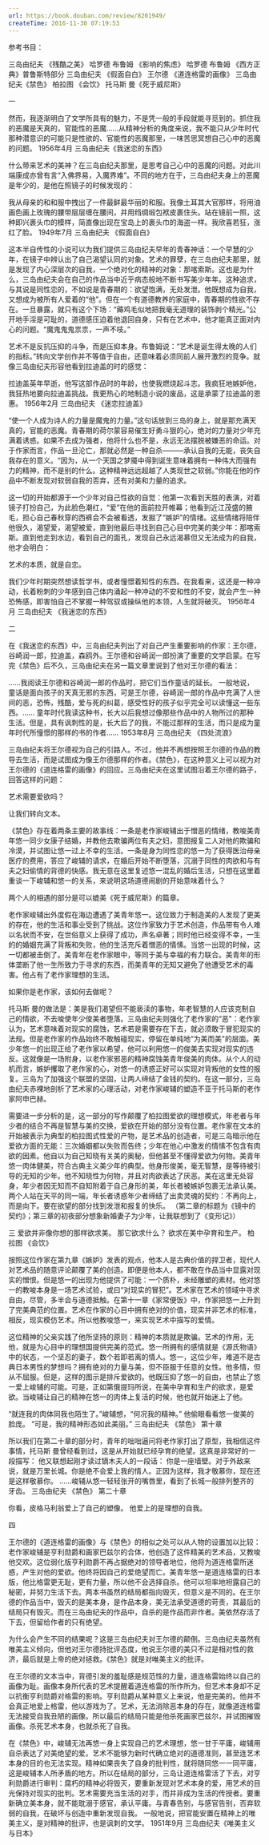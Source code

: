 ```yaml
---
url: https://book.douban.com/review/8201949/
createTime: 2016-11-30 07:19:53
---
```


参考书目：

三岛由纪夫 《残酷之美》
哈罗德 布鲁姆 《影响的焦虑》
哈罗德 布鲁姆 《西方正典》普鲁斯特部分
三岛由纪夫 《假面自白》
王尔德 《道连格雷的画像》
三岛由纪夫《禁色》
柏拉图 《会饮》
托马斯 曼《死于威尼斯》

一

然而，我逐渐明白了文学所具有的魅力，不是凭一般的手段就能寻觅到的。抓住我的恶魔是天真的，官能性的恶魔……从精神分析的角度来说，我不能只从少年时代那种潜意识的可能只是性欲的、官能性的恶魔那里，一味苦思冥想自己心中的恶魔的问题。
1956年4月 三岛由纪夫《我迷恋的东西》

什么带来艺术的美神？在三岛由纪夫那里，是思考自己心中的恶魔的问题。对此川端康成亦曾有言“入佛界易，入魔界难”。不同的地方在于，三岛由纪夫身上的恶魔是年少的，是他在照镜子的时候发现的：

我从母亲的和和服中拽出了一件最鲜最华丽的和服。我像土耳其大官那样，将用油画色画上玫瑰的腰带层层缠在腰间，并用绉绸缎包袱皮裹住头。站在镜前一照，这种即兴裹头巾的模样，简直像出现在宝岛上的裹头巾的海盗一样。我欣喜若狂，涨红了脸。
1949年7月 三岛由纪夫 《假面自白》

这本半自传性的小说可以为我们提供三岛由纪夫早年的青春神话：一个早慧的少年，在镜子中辨认出了自己渴望认同的对象。艺术的罪孽，在三岛由纪夫那里，就是发现了内心深层次的自我，一个绝对化的精神的对象：那喀索斯。这也是为什么，三岛由纪夫会在自己的作品当中近乎病态般地不断书写美少年年。这种追求，与其说是同性恋的，不如说是青春期的：欲望饱满，无处发泄。他既想成为自我，又想成为被所有人爱着的“他”。但在一个有道德教养的家庭中，青春期的性欲不存在。一旦暴露，就只有这个下场：“薅鸡毛似地把我毫无道理的装饰剥个精光。”公开地手淫是可耻的，道德感压迫着他退回自身，只有在艺术中，他才能真正面对内心的问题。“魔鬼鬼鬼祟祟，一声不吱。”

艺术不是反抗压抑的斗争，而是压抑本身。布鲁姆说：“艺术是诞生得太晚的人们的指标。”转向文学创作并不等值于自由，还意味着必须同前人展开激烈的竞争。就像三岛由纪夫形容他看到拉迪盖的时的感觉：

拉迪盖英年早逝，他写这部作品时的年龄，也使我燃烧起斗志。我疯狂地嫉妒他，我狂热地要向拉迪盖挑战。我更热心的地制造小说的废品，这是承蒙了拉迪盖的恩惠。
1956年2月 三岛由纪夫 《迷恋拉迪盖》

“使一个人成为诗人的力量是魔鬼的力量。”这句话放到三岛的身上，就是那充满天真的，官能的恶魔。青春期的荷尔蒙容易催生好勇斗狠的心，绝对的力量对少年充满着诱惑。如果不去成为强者，他将什么也不是，永远无法摆脱被嫌恶的命运。对于作家而言，作品一旦沦亡，那就必然是一种自杀———承认自我的无能，丧失自我存在的意义。“因为，从一个天国之梦魇中得到诞生意味着拥有一种伟大而强有力的精神，而不是别的什么。这种精神远远超越了人类现世之软弱。”你能在他的作品中不断发现对软弱自我的否弃，还有对美和力量的追求。

这一切的开始都源于一个少年对自己性欲的自觉：他第一次看到天胜的表演，对着镜子打扮自己，为此脸色潮红，“爱”在他的面前拉开帷幕；他看到近江茂盛的腋毛，担心自己春秋穿的西裤会不会被看透，发掘了“嫉妒”的情绪。这些情绪将陪伴他很久，渴望爱，渴望被爱，直到他最后寻找到自己心目中完美的美少年：那喀索斯。直到他走到水边，看到自己的面孔，发现自己永远渴慕但又无法成为的自我，他才会明白：

艺术的本质，就是自恋。

我们少年时期突然想读哲学书，或者憧憬着知性的东西。在我看来，这还是一种冲动，长着粉刺的少年感到自己体内涌起一种冲动的不安和性的不安，就会产生一种恐怖感，即害怕自己不掌握一种驾驭或操纵他的本领，人生就将破灭。
1956年4月 三岛由纪夫 《我迷恋的东西》

二

在《我迷恋的东西》中，三岛由纪夫列出了对自己产生重要影响的作家：王尔德，谷崎润一郎，拉迪盖，森鸥外。王尔德和谷崎润一郎扮演了重要的文学启蒙。在写完《禁色》后不久，三岛由纪夫在另一篇文章里说到了他对王尔德的看法：

……我阅读王尔德和谷崎润一郎的作品时，把它们当作童话的延长。
一般地说，童话是面向孩子的天真无邪的东西，可是王尔德，谷崎润一郎的作品中充满了人世间的恶，恐怖，残酷，爱与死的纠葛，感受性好的孩子似乎完全可以读懂这一些东西。……
童年时代我读这种书，长大以后我想过像那些作品中的人物所过的那种生活。但是，具有讽刺性的是，长大后了的我，不能过那样的生活，而只是成为童年时代所憧憬的那样的书的作者……
1953年8月 三岛由纪夫 《四处流浪》

三岛由纪夫将王尔德视为自己的引路人。不过，他并不再想按照王尔德的作品的教导去生活，而是试图成为像王尔德那样的作者。《禁色》，在这种意义上可以视为对王尔德的《道连格雷的画像》的回应。三岛由纪夫在这里试图沿着王尔德的路子，回答这样的问题：

艺术需要爱欲吗？

让我们转向文本。

《禁色》存在着两条主要的故事线：一条是老作家峻辅出于憎恶的情绪，教唆美青年悠一同少女康子结婚，并教他去欺骗两位有夫之妇，意图报复二人对他的欺骗和冷漠，并试图让悠一过上不幸的生活。一条是身为同性恋的悠一为了获得医治母亲医疗的费用，答应了峻辅的请求，在婚后开始不断堕落，沉溺于同性的肉欲和与有夫之妇偷情的背德的快感。我无意在这里复述悠一混乱的婚后生活，只想在这里着重谈一下峻辅和悠一的关系，来说明这场道德闹剧的开始意味着什么？

两个人的相遇的部分是可以媲美《死于威尼斯》的篇章。

老作家峻辅出外度假在海边遭遇了美青年悠一。这位致力于制造美的人发现了更美的存在，他的生活和事业受到了挑战。这位作家致力于艺术创造，作品带有令人难以名状而不安，在世俗意义上获得了成功，声名卓著；同时他已经变得不幸，一生的的婚姻充满了背叛和失败，他的生活充斥着憎恶的情愫。当悠一出现的时候，这一切都被击倒了。美青年在老作家眼中，等同于美与幸福的有力联合。美青年的形体垄断了他一生所致力于寻求的东西，而美青年的无知又避免了他遭受艺术的毒害。他占有了老作家理想的生活。

如果你是老作家，该如何去做呢？

托马斯 曼的做法是：美是我们渴望但不能亵渎的事物，年老智慧的人应该克制自己的情欲，不去唆使年少俊美者堕落。三岛由纪夫则强化了老作家的“恶"：老作家认为，艺术意味着对现实的腐蚀，艺术若是需要存在下去，就必须敢于冒犯现实的法规。但是老作家的作品始终不敢触碰现实，停留在单纯地“为美而美"的层面。美少年悠一的出现正给了老作家以希望，他可以利用悠一的俊美去实现对现实的违反。这就像是一场附身，以老作家邪恶的精神腐蚀美青年俊美的肉体。从个人的动机而言，嫉妒攫取了老作家的心，对悠一的诱惑正好可以实现对背叛他的女性的报复。三岛为了加强这个联盟的坚固，让两人缔结了金钱的契约。在这一部分，三岛由纪夫赤裸地剖析了艺术家的心理活动，对老作家峻辅的塑造不亚于托马斯的老作家阿申巴赫。

需要进一步分析的是，这一部分的写作颠覆了柏拉图爱欲的理想模式，年老者与年少者的结合不再是智慧与美的交换，爱欲在开始的部分没有位置。老作家在文本的开始被表示为典型的柏拉图式性爱的产物，是艺术品的创造者，可是三岛暗示他在爱欲方面的无能：三次婚姻都以失败而告终；少年在他心中激发的情愫不包含有肉欲的因素。他自以为自己知晓有关美的奥秘，但他甚至不懂得爱欲为何物。美青年悠一肉体健美，符合古典主义美少年的典型。他身形俊美，毫无智慧，是等待被引导的无知的少年。他不知晓性为何物，并且对肉欲表达了厌恶。美在这里无处容身，年少者因无知而不自知附着于自己身形的美，年长者被嫉妒包裹无法承认美。两个人站在天平的同一端，年长者诱惑年少者缔结了出卖灵魂的契约：不再向上，而是向下。要在欲望的部分找到发泄和报复的快乐。
（第二章的标题为《镜中的契约》；第三章的初夜部分想象新婚妻子为少年，让我联想到了《变形记》）

三 
爱欲并非像你想的那样欲求美。
那它欲求什么？
欲求在美中孕育和生产。
柏拉图 《会饮》

按照这位作家在第九章《嫉妒》发表的观点，他本人是古典价值的捍卫者，现代人对艺术品的随意评论颠覆了美的创造。即便是他本人，都不敢在作品当中显露对现实的憎恨。但是悠一的出现为他提供了可能：一个质朴，未经雕塑的素材。他对悠一的教唆本身是一场艺术试验，或曰“对现实的冒犯”。艺术家在艺术的领域中寻求自由，尽管，多半会与道德抵触。在第十一章《家常便饭》中，作家把悠一上升到了完美典范的位置。艺术在作家的心目中拥有绝对的价值，现实并非艺术的标准，相反，现实模仿艺术。所以他教唆悠一，来实现艺术中描写的爱情。

这位精神的父亲实践了他所坚持的原则：精神的本质就是欺骗。艺术的作用，无他，就是为心目中的理想国提供完美的范式。悠一所拥有的感情就是《源氏物语》中的状态，一个坚忍的妻子，数个若即若离的情人。悠一，这位少年，难道不是古典日本男性的梦想吗？拥有绝对的力量与美，但不臣服于任意的女性。他多情，但从不屈服。但是，这样的图示是排斥爱欲的。他既压抑了悠一的自由，也禁止了悠一爱上峻辅的可能。可是，正如第俄提玛所说，在美中孕育和生产的欲求，是爱欲。当峻辅让自己的精神在悠一的肉体上复活的时候，他也就开始迷上了他。

“就连我的肉体同我也陌生了。”峻辅想，“何况我的精神。”
他偷眼看看悠一俊美的脸庞。
“可是，我的精神形态如此美丽。”
三岛由纪夫 《禁色》 第十章

所以我们在第二十章的部分时，青年的咄咄逼问将老作家打出了原型，我相信这件事情，托马斯 曼曾经看到过，这是从开始就已经孕育的绝望。这真是非常好的一段描写：
他又联想起刚才读过镝木夫人的一段话：
你是一座墙壁。对于外敌来说，就是万里长城。你是绝不会爱上我的情人。正因为这样，我才敬慕你，现在还是这样敬慕你。
……峻辅从悠一轻轻张开的嘴唇里，看到了长城一般排列整齐的牙齿。
三岛由纪夫 《禁色》 第二十章

你看，皮格马利翁爱上了自己的塑像。
他爱上的是理想的自我。


四

王尔德的《道连格雷的画像》与《禁色》的相似之处可以从人物的设置加以比较：老作家峻辅是亨利勋爵和画家巴兹尔的合体，他创造了这件精美的艺术品，又教唆他交欢。这位弱化版亨利勋爵不再占据绝对的领导者地位，他将为道连格雷所迷惑，产生对他的爱欲。他终将因自己的爱绝望而亡。美青年悠一是道连格雷的日本版，他比格雷更无耻，更有力量，所以他不会选择自杀。他可以坦率地袒露自己的秘密，并努力生活下去。两本书虽然的结局都指向毁灭，但意义是不同的。在王尔德的作品当中，毁灭的是美本身，是作品本身，美无法承受道德的苛责，其最后的结局只有毁灭。而在三岛由纪夫的作品中，自杀的是作品而非作者。美依然存活了下去，但留给作者的只有绝望。

为什么会产生不同的结果呢？这是三岛由纪夫对王尔德的颠倒。三岛由纪夫虽然有唯美主义倾向，但他对王尔德持批评态度，他说王尔德的美只不过是相对性的救济，最后就是上帝的绝对拯救。《禁色》就是对唯美主义的批评。

在王尔德的文本当中，背德引发的羞耻感是规范性的力量，道连格雷始终以自己的画像为耻。画像本身所代表的艺术提醒着道连格雷的所作所为。但艺术本身却不足以抗衡亨利勋爵对格雷的影响。亨利勋爵从某种意义上来说，他是完美的。他并不会真正地爱上格雷，他以游戏为了。艺术，无法消除恶本身的存在，就像道连格雷无法接受自我丑陋的画像。所以最后的结局只能是他杀死画家巴兹尔，并试图摧毁画像。杀死艺术本身，也就杀死了自我。

在《禁色》中，峻辅无法再悠一身上实现自己的艺术理想，悠一甘于平庸，峻辅用自杀表达了对美绝望的爱。艺术不能够为新时代确立绝对的道德准则，甚至连艺术本身的目的也无法实现。精神如果丧失了自身的批判性，就将随同悠一一同平庸，这是峻辅本人所矛盾的地方。所以在结局的部分，三岛让道连格雷活了下去，对亨利勋爵进行审判：腐朽的精神必将毁灭，要重新发现对艺术本身的爱，用艺术的目光保持对现实的批判。艺术需要充当生活的对手，而并非成为生活的传授者。要重新确立美本身，就不能耽溺于感官，承认平庸。与青春告别，与感官告别，否弃软弱的自我，在破坏与创造中重新发现自我。
一般地说，把官能安置在精神上的唯美主义，是对精神的批评，也是讽刺的文学。
1951年9月 三岛由纪夫《唯美主义与日本》